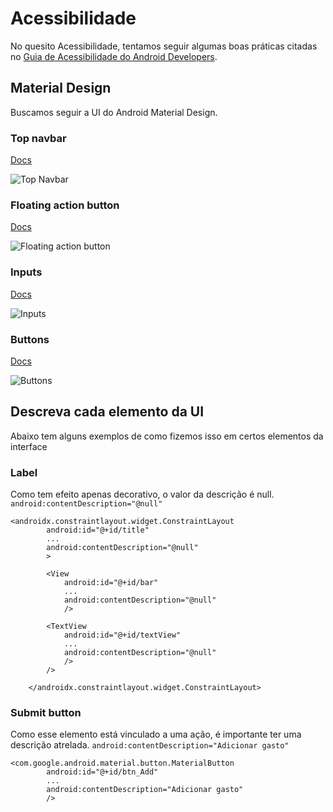 # Acessibilidade
No quesito Acessibilidade, tentamos seguir algumas boas práticas citadas no [Guia de Acessibilidade do Android Developers](https://developer.android.com/guide/topics/ui/accessibility/apps).

## Material Design
Buscamos seguir a UI do Android Material Design.

### Top navbar
[Docs](https://material.io/components/app-bars-top/)

![Top Navbar](https://i.imgur.com/ojwqKy8.png)

### Floating action button
[Docs](https://material.io/components/buttons-floating-action-button/)

![Floating action button](https://i.imgur.com/JpqaVyW.png)

### Inputs
[Docs](https://material.io/components/text-fields/)

![Inputs](https://i.imgur.com/XrYcJwJ.png)

### Buttons
[Docs](https://material.io/components/buttons/)

![Buttons](https://i.imgur.com/JHL6EFm.png?1)

## Descreva cada elemento da UI
Abaixo tem alguns exemplos de como fizemos isso em certos elementos da interface

<!-- Título, pequena descrição, exemplo de código -->
### Label
Como tem efeito apenas decorativo, o valor da descrição é null. `android:contentDescription="@null"`

```
<androidx.constraintlayout.widget.ConstraintLayout
        android:id="@+id/title"
        ...
        android:contentDescription="@null"
        >

        <View
            android:id="@+id/bar"
            ...
            android:contentDescription="@null"
            />

        <TextView
            android:id="@+id/textView"
            ...
            android:contentDescription="@null"
            />
        />

    </androidx.constraintlayout.widget.ConstraintLayout>
```

### Submit button
Como esse elemento está vinculado a uma ação, é importante ter uma descrição atrelada. `android:contentDescription="Adicionar gasto"`

```
<com.google.android.material.button.MaterialButton
        android:id="@+id/btn_Add"
        ...
        android:contentDescription="Adicionar gasto"
        />
```
